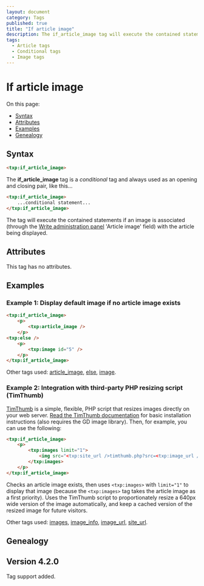 ```yaml
---
layout: document
category: Tags
published: true
title: "If article image"
description: The if_article_image tag will execute the contained statements if an image is associated with the article being displayed.
tags:
  - Article tags
  - Conditional tags
  - Image tags
---
```


# If article image

On this page:

* [Syntax](#syntax)
* [Attributes](#attributes)
* [Examples](#examples)
* [Genealogy](#genealogy)

## Syntax

~~~ html
<txp:if_article_image>
~~~

The **if_article_image** tag is a *conditional* tag and always used as an opening and closing pair, like this...

~~~ html
<txp:if_article_image>
    ...conditional statement...
</txp:if_article_image>
~~~

The tag will execute the contained statements if an image is associated (through the [Write administration panel](http://docs.textpattern.io/administration/write-panel) 'Article image' field) with the article being displayed.

## Attributes

This tag has no attributes.

## Examples

### Example 1: Display default image if no article image exists

~~~ html
<txp:if_article_image>
    <p>
        <txp:article_image />
    </p>
<txp:else />
    <p>
        <txp:image id="5" />
    </p>
</txp:if_article_image>
~~~

Other tags used: [article_image](article_image), [else](else), [image](image).

### Example 2: Integration with third-party PHP resizing script (TimThumb)

[TimThumb](http://www.binarymoon.co.uk/projects/timthumb/) is a simple, flexible, PHP script that resizes images directly on your web server. [Read the TimThumb documentation](http://www.binarymoon.co.uk/2010/08/timthumb/) for basic installation instructions (also requires the GD image library). Then, for example, you can use the following:

~~~ html
<txp:if_article_image>
    <p>
        <txp:images limit="1">
            <img src="<txp:site_url />timthumb.php?src=<txp:image_url />&amp;w=640" alt="<txp:image_info type='alt' />">
        </txp:images>
    </p>
</txp:if_article_image>
~~~

Checks an article image exists, then uses `<txp:images>` with `limit="1"` to display that image (because the `<txp:images>` tag takes the article image as a first priority). Uses the TimThumb script to proportionately resize a 640px wide version of the image automatically, and keep a cached version of the resized image for future visitors.

Other tags used: [images](images), [image_info](image_info), [image_url](image_url), [site_url](site_url).

## Genealogy

## Version 4.2.0

Tag support added.
